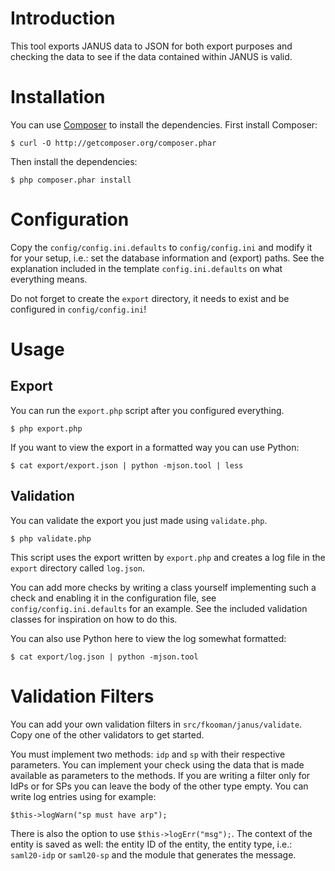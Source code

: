 # Introduction
This tool exports JANUS data to JSON for both export purposes and checking the
data to see if the data contained within JANUS is valid.

# Installation
You can use [Composer](http://getcomposer.org/) to install the dependencies.
First install Composer:

    $ curl -O http://getcomposer.org/composer.phar

Then install the dependencies:

    $ php composer.phar install

# Configuration
Copy the `config/config.ini.defaults` to `config/config.ini` and modify it for
your setup, i.e.: set the database information and (export) paths. See the
explanation included in the template `config.ini.defaults` on what everything
means.

Do not forget to create the `export` directory, it needs to exist and be
configured in `config/config.ini`!

# Usage

## Export
You can run the `export.php` script after you configured everything.

    $ php export.php

If you want to view the export in a formatted way you can use Python:

    $ cat export/export.json | python -mjson.tool | less
    
## Validation
You can validate the export you just made using `validate.php`.

    $ php validate.php
    
This script uses the export written by `export.php` and creates a log file in
the `export` directory called `log.json`.

You can add more checks by writing a class yourself implementing such a check
and enabling it in the configuration file, see `config/config.ini.defaults` for
an example. See the included validation classes for inspiration on how to do
this.

You can also use Python here to view the log somewhat formatted:

    $ cat export/log.json | python -mjson.tool

# Validation Filters
You can add your own validation filters in `src/fkooman/janus/validate`. Copy
one of the other validators to get started. 

You must implement two methods: `idp` and `sp` with their respective parameters.
You can implement your check using the data that is made available as 
parameters to the methods. If you are writing a filter only for IdPs or for SPs
you can leave the body of the other type empty. You can write log entries 
using for example:

    $this->logWarn("sp must have arp");
    
There is also the option to use `$this->logErr("msg");`. The context of the 
entity is saved as well: the entity ID of the entity, the entity type, i.e.:
`saml20-idp` or `saml20-sp` and the module that generates the message.



